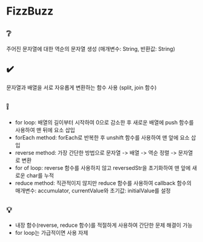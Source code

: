# FizzBuzz

## ❔

주어진 문자열에 대한 역순의 문자열 생성 (매개변수: String, 반환값: String)

## ✔️

문자열과 배열을 서로 자유롭게 변환하는 함수 사용 (split, join 함수)

## ❕

- for loop: 배열의 길이부터 시작하여 0으로 감소한 후 새로운 배열에 push 함수를 사용하여 맨 뒤에 요소 삽입
- forEach method: forEach로 반복한 후 unshift 함수를 사용하여 맨 앞에 요소 삽입
- reverse method: 가장 간단한 방법으로 문자열 -> 배열 -> 역순 정렬 -> 문자열로 변환
- for of loop: reverse 함수를 사용하지 않고 reversedStr을 초기화하여 맨 앞에 새로운 char를 누적
- reduce method: 직관적이지 않지만 reduce 함수를 사용하여 callback 함수의 매개변수: accumulator, currentValue와 초기값: initialValue를 설정

## 💡

- 내장 함수(reverse, reduce 함수)를 적절하게 사용하여 간단한 문제 해결이 가능
- for loop는 가급적이면 사용 자제
